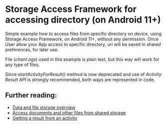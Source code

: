 # Storage Access Framework for accessing directory (on Android 11+)

Simple example how to access files from specific directory on device, using Storage Access Framework, on Android 11+, without any permission. Once User allow your App access to specific directory, uri will be saved in shared preferences, for later use.

File (<i>chant.ogs</i>) used in this example is plain text, but this way will work for any type of files.

Since <i>startActivityForResult()</i> method is now deprecated and use of <i>Activity Result API</i> is strongly recommended, both ways are represented in code.

## Further reading:
* [Data and file storage overview](https://developer.android.com/training/data-storage)
* [Access documents and other files from shared storage](https://developer.android.com/training/data-storage/shared/documents-files)
* [Getting a result from an activity](https://developer.android.com/training/basics/intents/result)
